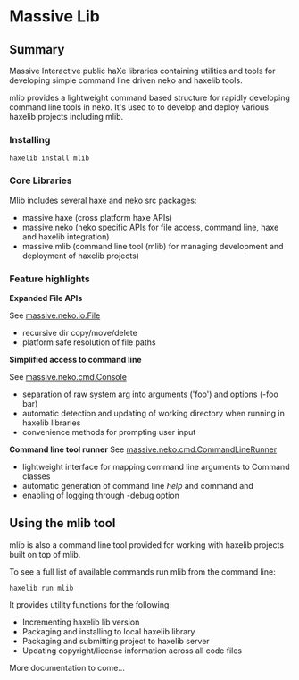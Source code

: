Massive Lib
====================

Summary
---------------------

Massive Interactive public haXe libraries containing utilities and tools for developing simple command line driven neko and haxelib tools.

mlib provides a lightweight command based structure for rapidly developing command line tools in neko. It's used to to develop and deploy various haxelib projects including mlib.


### Installing

	haxelib install mlib

### Core Libraries

Mlib includes several haxe and neko src packages:

*	massive.haxe (cross platform haxe APIs)
*	massive.neko (neko specific APIs for file access, command line, haxe and haxelib integration)
*	massive.mlib (command line tool (mlib) for managing development and deployment of haxelib projects)


### Feature highlights

**Expanded File APIs**

See [massive.neko.io.File](https://github.com/massiveinteractive/MassiveLib/blob/master/neko/src/massive/neko/io/File.hx)

*	recursive dir copy/move/delete
*	platform safe resolution of file paths


**Simplified access to command line**

See  [massive.neko.cmd.Console](https://github.com/massiveinteractive/MassiveLib/blob/master/neko/src/massive/neko/cmd/Console.hx)

*	separation of raw system arg into arguments ('foo') and options (-foo bar)
*	automatic detection and updating of working directory when running in haxelib libraries
*	convenience methods for prompting user input

**Command line tool runner**
See [massive.neko.cmd.CommandLineRunner](https://github.com/massiveinteractive/MassiveLib/blob/master/neko/src/massive/neko/cmd/CommandLineRunner.hx)

*	lightweight interface for mapping command line arguments to Command classes
*	automatic generation of command line *help* and command and  
*	enabling of logging through -debug option



Using the mlib tool
--------------------


mlib is also a command line tool provided for working with haxelib projects built on top of mlib.

To see a full list of available commands run mlib from the command line:

	haxelib run mlib
	
It provides utility functions for the following:

*	Incrementing haxelib lib version
*	Packaging and installing to local haxelib library
*	Packaging and submitting project to haxelib server
*	Updating copyright/license information across all code files


More documentation to come...